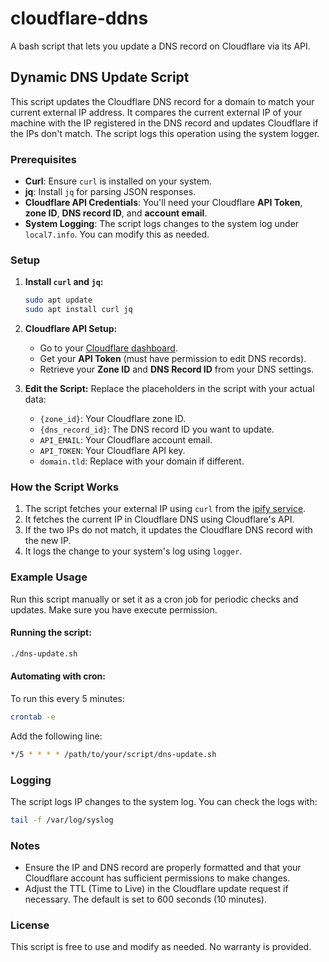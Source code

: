 # cloudflare-ddns
A bash script that lets you update a DNS record on Cloudflare via its API.

## Dynamic DNS Update Script

This script updates the Cloudflare DNS record for a domain to match your current external IP address. It compares the current external IP of your machine with the IP registered in the DNS record and updates Cloudflare if the IPs don't match. The script logs this operation using the system logger.

### Prerequisites

- **Curl**: Ensure `curl` is installed on your system.
- **jq**: Install `jq` for parsing JSON responses.
- **Cloudflare API Credentials**: You'll need your Cloudflare **API Token**, **zone ID**, **DNS record ID**, and **account email**.
- **System Logging**: The script logs changes to the system log under `local7.info`. You can modify this as needed.

### Setup

1. **Install `curl` and `jq`:**
    ```bash
    sudo apt update
    sudo apt install curl jq
    ```

2. **Cloudflare API Setup:**
   - Go to your [Cloudflare dashboard](https://dash.cloudflare.com/).
   - Get your **API Token** (must have permission to edit DNS records).
   - Retrieve your **Zone ID** and **DNS Record ID** from your DNS settings.
   
3. **Edit the Script:**
   Replace the placeholders in the script with your actual data:
   - `{zone_id}`: Your Cloudflare zone ID.
   - `{dns_record_id}`: The DNS record ID you want to update.
   - `API_EMAIL`: Your Cloudflare account email.
   - `API_TOKEN`: Your Cloudflare API key.
   - `domain.tld`: Replace with your domain if different.

### How the Script Works

1. The script fetches your external IP using `curl` from the [ipify service](https://api.ipify.org).
2. It fetches the current IP in Cloudflare DNS using Cloudflare's API.
3. If the two IPs do not match, it updates the Cloudflare DNS record with the new IP.
4. It logs the change to your system's log using `logger`.

### Example Usage

Run this script manually or set it as a cron job for periodic checks and updates.
Make sure you have execute permission.

#### Running the script:
```bash
./dns-update.sh
```

#### Automating with cron:
To run this every 5 minutes:
```bash
crontab -e
```
Add the following line:
```bash
*/5 * * * * /path/to/your/script/dns-update.sh
```

### Logging

The script logs IP changes to the system log. You can check the logs with:
```bash
tail -f /var/log/syslog
```

### Notes

- Ensure the IP and DNS record are properly formatted and that your Cloudflare account has sufficient permissions to make changes.
- Adjust the TTL (Time to Live) in the Cloudflare update request if necessary. The default is set to 600 seconds (10 minutes).

### License

This script is free to use and modify as needed. No warranty is provided.